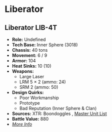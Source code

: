 # Liberator 

## Liberator LIB-4T 

- **Role:** Undefined 
- **Tech Base:** Inner Sphere (3018) 
- **Chassis:** 40 tons 
- **Movement:** 6 / 9 
- **Armor:** 104 
- **Heat Sinks:** 10 (10) 
- **Weapons:** 
  - Large Laser 
  - LRM 5 × 2 (ammo: 24) 
  - SRM 2 (ammo: 50) 
- **Design Quirks:** 
  - Poor Workmanship 
  - Prototype 
  - Bad Reputation (Inner Sphere & Clan) 
- **Sources:** XTR: Boondoggles , [Master Unit List](http://masterunitlist.info/Unit/Details/5845) 
- **Battle Value:** 880 
- [*More Info*](liberator/liberator_lib-4t.md) 

